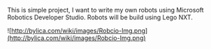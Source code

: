This is simple project, I want to write my own robots using Microsoft Robotics Developer Studio. Robots will be build using Lego NXT.

![http://bylica.com/wiki/images/Robcio-Img.png](http://bylica.com/wiki/images/Robcio-Img.png)